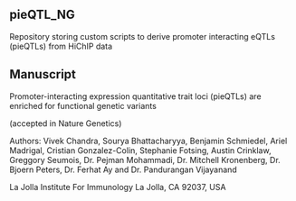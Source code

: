 pieQTL_NG
-----------

Repository storing custom scripts to derive promoter interacting eQTLs (pieQTLs) from HiChIP data

Manuscript
-----------

Promoter-interacting expression quantitative trait loci (pieQTLs) are enriched for functional genetic variants

(accepted in Nature Genetics)

Authors: Vivek Chandra, Sourya Bhattacharyya, Benjamin Schmiedel, Ariel Madrigal, Cristian Gonzalez-Colin, Stephanie Fotsing, Austin Crinklaw, Greggory Seumois, Dr. Pejman Mohammadi, Dr. Mitchell Kronenberg, Dr. Bjoern Peters, Dr. Ferhat Ay and Dr. Pandurangan Vijayanand

La Jolla Institute For Immunology
La Jolla, CA 92037, USA
